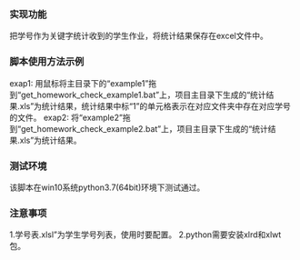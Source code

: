 ### 实现功能
把学号作为关键字统计收到的学生作业，将统计结果保存在excel文件中。
### 脚本使用方法示例
exap1:	用鼠标将主目录下的“example1”拖到“get_homework_check_example1.bat”上，项目主目录下生成的“统计结果.xls”为统计结果，统计结果中标“1”的单元格表示在对应文件夹中存在对应学号的文件。
exap2:	将“example2”拖到“get_homework_check_example2.bat”上，项目主目录下生成的“统计结果.xls”为统计结果。

### 测试环境
该脚本在win10系统python3.7(64bit)环境下测试通过。
### 注意事项
1.学号表.xlsl”为学生学号列表，使用时要配置。
2.python需要安装xlrd和xlwt包。